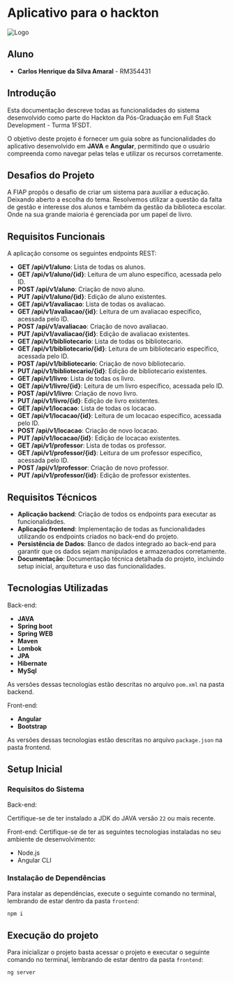 # Aplicativo para o hackton

![Logo](https://upload.wikimedia.org/wikipedia/commons/d/d4/Fiap-logo-novo.jpg)

## Aluno


- **Carlos Henrique da Silva Amaral** - RM354431


## Introdução

Esta documentação descreve todas as funcionalidades do sistema desenvolvido como parte do Hackton da Pós-Graduação em Full Stack Development - Turma 1FSDT.

O objetivo deste projeto é fornecer um guia sobre as funcionalidades do aplicativo desenvolvido em **JAVA** e **Angular**, permitindo que o usuário compreenda como navegar pelas telas e utilizar os recursos corretamente.

## Desafios do Projeto

A FIAP propôs o desafio de criar um sistema para auxiliar a educação. Deixando aberto a escolha do tema. Resolvemos utilizar a questão da falta de gestão e interesse dos alunos e também da gestão da biblioteca escolar. Onde na sua grande maioria é gerenciada por um papel de livro.

## Requisitos Funcionais

A aplicação consome os seguintes endpoints REST:

- **GET /api/v1/aluno**: Lista de todas os alunos.
- **GET /api/v1/aluno/{id}**: Leitura de um aluno específico, acessada pelo ID.
- **POST /api/v1/aluno**: Criação de novo aluno.
- **PUT /api/v1/aluno/{id}**: Edição de aluno existentes.
- **GET /api/v1/avaliacao**: Lista de todas os avaliacao.
- **GET /api/v1/avaliacao/{id}**: Leitura de um avaliacao específico, acessada pelo ID.
- **POST /api/v1/avaliacao**: Criação de novo avaliacao.
- **PUT /api/v1/avaliacao/{id}**: Edição de avaliacao existentes.
- **GET /api/v1/bibliotecario**: Lista de todas os bibliotecario.
- **GET /api/v1/bibliotecario/{id}**: Leitura de um bibliotecario específico, acessada pelo ID.
- **POST /api/v1/bibliotecario**: Criação de novo bibliotecario.
- **PUT /api/v1/bibliotecario/{id}**: Edição de bibliotecario existentes.
- **GET /api/v1/livro**: Lista de todas os livro.
- **GET /api/v1/livro/{id}**: Leitura de um livro específico, acessada pelo ID.
- **POST /api/v1/livro**: Criação de novo livro.
- **PUT /api/v1/livro/{id}**: Edição de livro existentes.
- **GET /api/v1/locacao**: Lista de todas os locacao.
- **GET /api/v1/locacao/{id}**: Leitura de um locacao específico, acessada pelo ID.
- **POST /api/v1/locacao**: Criação de novo locacao.
- **PUT /api/v1/locacao/{id}**: Edição de locacao existentes.
- **GET /api/v1/professor**: Lista de todas os professor.
- **GET /api/v1/professor/{id}**: Leitura de um professor específico, acessada pelo ID.
- **POST /api/v1/professor**: Criação de novo professor.
- **PUT /api/v1/professor/{id}**: Edição de professor existentes.


## Requisitos Técnicos

- **Aplicação backend**: Criação de todos os endpoints para executar as funcionalidades.
- **Aplicação frontend**: Implementação de todas as funcionalidades utilizando os endpoints criados no back-end do projeto.
- **Persistência de Dados**: Banco de dados integrado ao back-end para garantir que os dados sejam manipulados e armazenados corretamente.
- **Documentação**: Documentação técnica detalhada do projeto, incluindo setup inicial, arquitetura e uso das funcionalidades.

## Tecnologias Utilizadas

Back-end:
- **JAVA**
- **Spring boot**
- **Spring WEB**
- **Maven**
- **Lombok**
- **JPA**
- **Hibernate**
- **MySql**

As versões dessas tecnologias estão descritas no arquivo `pom.xml` na pasta backend.

Front-end:
- **Angular**
- **Bootstrap**

As versões dessas tecnologias estão descritas no arquivo `package.json` na pasta frontend.

## Setup Inicial

### Requisitos do Sistema

Back-end:

Certifique-se de ter instalado a JDK do JAVA versão `22` ou mais recente.


Front-end:
Certifique-se de ter as seguintes tecnologias instaladas no seu ambiente de desenvolvimento:

- Node.js
- Angular CLI


### Instalação de Dependências

Para instalar as dependências, execute o seguinte comando no terminal, lembrando de estar dentro da pasta `frontend`:

```bash
npm i
```

## Execução do projeto

Para inicializar o projeto basta acessar o projeto e executar o seguinte comando no terminal, lembrando de estar dentro da pasta `frontend`:

```bash
ng server
```



